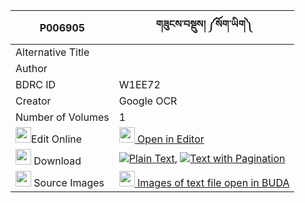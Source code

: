 |P006905|གཟུངས་བསྡུས། ༼སོག་ཡིག༽ 
| --- | --- 
|Alternative Title |
|Author | 
|BDRC ID | W1EE72
|Creator | Google OCR
|Number of Volumes| 1
|<img width="25" src="https://img.icons8.com/color/25/000000/edit-property.png">Edit Online| [<img width="25" src="https://avatars.githubusercontent.com/u/45091458?s=200&v=4"> Open in Editor](http://editor.openpecha.org/P006905)
|<img width="25" src="https://img.icons8.com/fluent/48/000000/download-2.png"/>  Download | [![](https://img.icons8.com/color/20/000000/txt.png)Plain Text](https://github.com/Openpecha/P006905/releases/download/v1/zung_du_sokyik_plain_P006905.zip), [![](https://img.icons8.com/color/20/000000/txt.png)Text with Pagination](https://github.com/Openpecha/P006905/releases/download/v1/zung_du_sokyik_pages_P006905.zip)
|<img width="25" src="https://img.icons8.com/plasticine/100/000000/pictures-folder.png"/>  Source Images | [<img width="25" src="https://library.bdrc.io/icons/BUDA-small.svg"> Images of text file open in BUDA](https://library.bdrc.io/show/bdr:W1EE72)